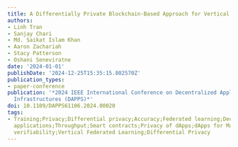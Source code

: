 ```yaml
---
title: A Differentially Private Blockchain-Based Approach for Vertical Federated Learning
authors:
- Linh Tran
- Sanjay Chari
- Md. Saikat Islam Khan
- Aaron Zachariah
- Stacy Patterson
- Oshani Seneviratne
date: '2024-01-01'
publishDate: '2024-12-25T15:35:15.802570Z'
publication_types:
- paper-conference
publication: '*2024 IEEE International Conference on Decentralized Applications and
  Infrastructures (DAPPS)*'
doi: 10.1109/DAPPS61106.2024.00020
tags:
- Training;Privacy;Differential privacy;Accuracy;Federated learning;Decentralized
  applications;Throughput;Smart contracts;Privacy of dApps;dApps for Machine learning;Blockchain
  verifiability;Vertical Federated Learning;Differential Privacy
---
```

